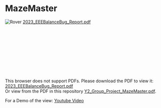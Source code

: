 # MazeMaster
![Rover](MazeMaster_Rover.jpg)
[2023_EEEBalanceBug_Report.pdf](https://github.com/alvi-codes/MazeMaster/files/12157247/2023_EEEBalanceBug_Report.pdf)

<object data="https://github.com/alvi-codes/MazeMaster/files/12157247/2023_EEEBalanceBug_Report.pdf" type="application/pdf" width="700px" height="700px">
    <embed src="https://github.com/alvi-codes/MazeMaster/files/12157247/2023_EEEBalanceBug_Report.pdf">
        <p>This browser does not support PDFs. Please download the PDF to view it: <a href="https://github.com/alvi-codes/MazeMaster/files/12157247/2023_EEEBalanceBug_Report.pdf">2023_EEEBalanceBug_Report.pdf</a>
        <br>Or view from the PDF in this repository <a href="Y2_Group_Project_MazeMaster.pdf">Y2_Group_Project_MazeMaster.pdf</a>.</p>
    </embed>
</object>

For a Demo of the view: [Youtube Video](https://www.youtube.com/shorts/24yufq_tlpA)